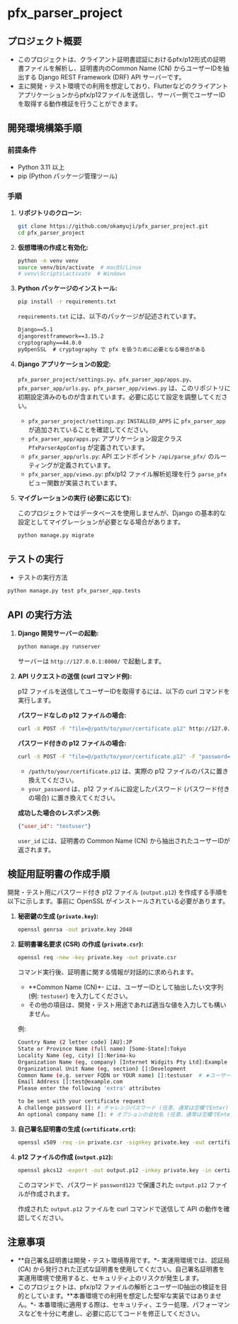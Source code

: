 # pfx_parser_project

## プロジェクト概要

- このプロジェクトは、クライアント証明書認証におけるpfx/p12形式の証明書ファイルを解析し、証明書内のCommon Name (CN) からユーザーIDを抽出する Django REST Framework (DRF) API サーバーです。
- 主に開発・テスト環境での利用を想定しており、Flutterなどのクライアントアプリケーションからpfx/p12ファイルを送信し、サーバー側でユーザーIDを取得する動作検証を行うことができます。

## 開発環境構築手順

### 前提条件

- Python 3.11 以上
- pip (Python パッケージ管理ツール)

### 手順

1. **リポジトリのクローン:**

    ```bash
    git clone https://github.com/okamyuji/pfx_parser_project.git
    cd pfx_parser_project
    ```

2. **仮想環境の作成と有効化:**

    ```bash
    python -m venv venv
    source venv/bin/activate  # macOS/Linux
    # venv\Scripts\activate  # Windows
    ```

3. **Python パッケージのインストール:**

    ```bash
    pip install -r requirements.txt
    ```

    `requirements.txt` には、以下のパッケージが記述されています。

    ```txt
    Django==5.1
    djangorestframework==3.15.2
    cryptography==44.0.0
    pyOpenSSL  # cryptography で pfx を扱うために必要となる場合がある
    ```

4. **Django アプリケーションの設定:**

    `pfx_parser_project/settings.py`、`pfx_parser_app/apps.py`、`pfx_parser_app/urls.py`、`pfx_parser_app/views.py` は、このリポジトリに初期設定済みのものが含まれています。必要に応じて設定を調整してください。

    - `pfx_parser_project/settings.py`:  `INSTALLED_APPS` に `pfx_parser_app` が追加されていることを確認してください。
    - `pfx_parser_app/apps.py`:  アプリケーション設定クラス `PfxParserAppConfig` が定義されています。
    - `pfx_parser_app/urls.py`:  API エンドポイント `/api/parse_pfx/` のルーティングが定義されています。
    - `pfx_parser_app/views.py`:  pfx/p12 ファイル解析処理を行う `parse_pfx` ビュー関数が実装されています。

5. **マイグレーションの実行 (必要に応じて):**

    このプロジェクトではデータベースを使用しませんが、Django の基本的な設定としてマイグレーションが必要となる場合があります。

    ```bash
    python manage.py migrate
    ```

## テストの実行

- テストの実行方法

```bash
python manage.py test pfx_parser_app.tests
```

## API の実行方法

1. **Django 開発サーバーの起動:**

    ```bash
    python manage.py runserver
    ```

    サーバーは `http://127.0.0.1:8000/` で起動します。

2. **API リクエストの送信 (curl コマンド例):**

    p12 ファイルを送信してユーザーIDを取得するには、以下の curl コマンドを実行します。

    **パスワードなしの p12 ファイルの場合:**

    ```bash
    curl -X POST -F "file=@/path/to/your/certificate.p12" http://127.0.0.1:8000/api/parse_pfx/
    ```

    **パスワード付きの p12 ファイルの場合:**

    ```bash
    curl -X POST -F "file=@/path/to/your/certificate.p12" -F "password=your_password" http://127.0.0.1:8000/api/parse_pfx/
    ```

    - `/path/to/your/certificate.p12` は、実際の p12 ファイルのパスに置き換えてください。
    - `your_password` は、p12 ファイルに設定したパスワード (パスワード付きの場合) に置き換えてください。

    **成功した場合のレスポンス例:**

    ```json
    {"user_id": "testuser"}
    ```

    `user_id` には、証明書の Common Name (CN) から抽出されたユーザーIDが返されます。

## 検証用証明書の作成手順

開発・テスト用にパスワード付き p12 ファイル (`output.p12`) を作成する手順を以下に示します。事前に OpenSSL がインストールされている必要があります。

1. **秘密鍵の生成 (`private.key`):**

    ```bash
    openssl genrsa -out private.key 2048
    ```

2. **証明書署名要求 (CSR) の作成 (`private.csr`):**

    ```bash
    openssl req -new -key private.key -out private.csr
    ```

    コマンド実行後、証明書に関する情報が対話的に求められます。

    - **Common Name (CN)*- には、ユーザーIDとして抽出したい文字列 (例: `testuser`) を入力してください。
    - その他の項目は、開発・テスト用途であれば適当な値を入力しても構いません。

    例:

    ```sh
    Country Name (2 letter code) [AU]:JP
    State or Province Name (full name) [Some-State]:Tokyo
    Locality Name (eg, city) []:Nerima-ku
    Organization Name (eg, company) [Internet Widgits Pty Ltd]:Example Corp.
    Organizational Unit Name (eg, section) []:Development
    Common Name (e.g. server FQDN or YOUR name) []:testuser  # ★ユーザーID (CN)
    Email Address []:test@example.com
    Please enter the following 'extra' attributes

    to be sent with your certificate request
    A challenge password []: # チャレンジパスワード (任意、通常は空欄でEnter)
    An optional company name []: # オプションの会社名 (任意、通常は空欄でEnter)
   ```

3. **自己署名証明書の生成 (`certificate.crt`):**

    ```bash
    openssl x509 -req -in private.csr -signkey private.key -out certificate.crt -days 365
    ```

4. **p12 ファイルの作成 (`output.p12`):**

    ```bash
    openssl pkcs12 -export -out output.p12 -inkey private.key -in certificate.crt -passout pass:password123
    ```

    このコマンドで、パスワード `password123` で保護された `output.p12` ファイルが作成されます。

    作成された `output.p12` ファイルを curl コマンドで送信して API の動作を確認してください。

## 注意事項

- **自己署名証明書は開発・テスト環境専用です。*- 実運用環境では、認証局 (CA) から発行された正式な証明書を使用してください。自己署名証明書を実運用環境で使用すると、セキュリティ上のリスクが発生します。
- このプロジェクトは、pfx/p12 ファイルの解析とユーザーID抽出の検証を目的としています。**本番環境での利用を想定した堅牢な実装ではありません。*- 本番環境に適用する際は、セキュリティ、エラー処理、パフォーマンスなどを十分に考慮し、必要に応じてコードを修正してください。
